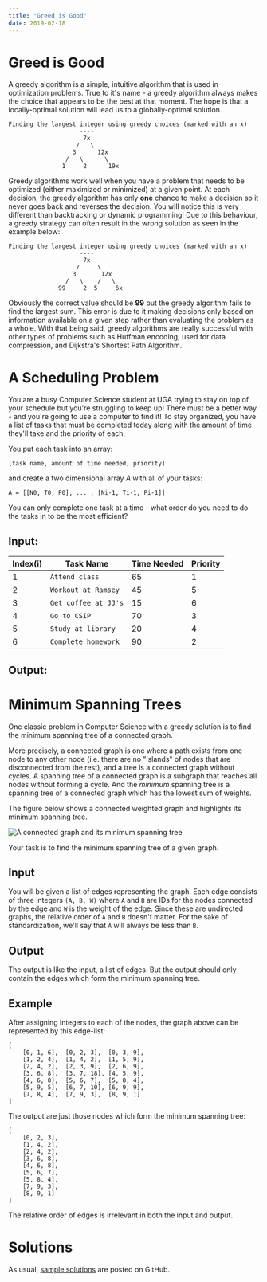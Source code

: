 ```yaml
---
title: "Greed is Good"
date: 2019-02-18
---
```


# Greed is Good

A greedy algorithm is a simple, intuitive algorithm that is used in optimization problems. True to it's name - a greedy algorithm always makes the choice that appears to be the best at that moment. The hope is that a locally-optimal solution will lead us to a globally-optimal solution.

```
Finding the largest integer using greedy choices (marked with an x)
                    ----
                     7x
                   /   \
                  3      12x
                /   \      \
               1     2      19x
```


Greedy algorithms work well when you have a problem that needs to be optimized (either maximized or minimized) at a given point. At each decision, the greedy algorithm has only **one** chance to make a decision so it never goes back and reverses the decision. You will notice this is very different than backtracking or dynamic programming! Due to this behaviour, a greedy strategy can often result in the wrong solution as seen in the example below:

```
Finding the largest integer using greedy choices (marked with an x)
                    ----
                     7x
                   /     \
                  3       12x
                /   \    /   \
              99     2  5     6x
```

Obviously the correct value should be **99** but the greedy algorithm fails to find the largest sum. This error is due to it making decisions only based on information available on a given step rather than evaluating the problem as a whole. With that being said, greedy algorithms are really successful with other types of problems such as Huffman encoding, used for data compression, and Dijkstra's Shortest Path Algorithm.


# A Scheduling Problem

You are a busy Computer Science student at UGA trying to stay on top of your schedule but you're struggling to keep up! There must be a better way - and you're going to use a computer to find it! To stay organized, you have a list of tasks that must be completed today along with the amount of time they'll take and the priority of each.

You put each task into an array:
```
[task name, amount of time needed, priority]
```
and create a two dimensional array *A* with all of your tasks:
```
A = [[N0, T0, P0], ... , [Ni-1, Ti-1, Pi-1]]
```
You can only complete one task at a time - what order do you need to do the tasks in to be the most efficient?

## Input:
| Index(i) | Task Name           | Time Needed | Priority |
|----------|---------------------|-------------|----------|
|  1       | `Attend class`      | 65          | 1        |
|  2       | `Workout at Ramsey` | 45          | 5        |
|  3       | `Get coffee at JJ's`| 15          | 6        |
|  4       | `Go to CSIP`        | 70          | 3        |
|  5       | `Study at library`  | 20          | 4        |
|  6       | `Complete homework` | 90          | 2        |

## Output:


# Minimum Spanning Trees

One classic problem in Computer Science with a greedy solution is to find the minimum spanning tree of a connected graph.

More precisely, a connected graph is one where a path exists from one node to any other node (i.e. there are no "islands" of nodes that are disconnected from the rest), and a tree is a connected graph without cycles. A spanning tree of a connected graph is a subgraph that reaches all nodes without forming a cycle. And the *minimum* spanning tree is a spanning tree of a connected graph which has the lowest sum of weights.

The figure below shows a connected weighted graph and highlights its minimum spanning tree.

![A connected graph and its minimum spanning tree](https://upload.wikimedia.org/wikipedia/commons/d/d2/Minimum_spanning_tree.svg)

Your task is to find the minimum spanning tree of a given graph.

## Input

You will be given a list of edges representing the graph. Each edge consists of three integers `(A, B, W)` where `A` and `B` are IDs for the nodes connected by the edge and `W` is the weight of the edge. Since these are undirected graphs, the relative order of `A` and `B` doesn't matter. For the sake of standardization, we'll say that `A` will always be less than `B`.

## Output

The output is like the input, a list of edges. But the output should only contain the edges which form the minimum spanning tree.

## Example

After assigning integers to each of the nodes, the graph above can be represented by this edge-list:

```
[
	[0, 1, 6],  [0, 2, 3],  [0, 3, 9],
	[1, 2, 4],  [1, 4, 2],  [1, 5, 9],
	[2, 4, 2],  [2, 3, 9],  [2, 6, 9],
	[3, 6, 8],  [3, 7, 18], [4, 5, 9],
	[4, 6, 8],  [5, 6, 7],  [5, 8, 4],
	[5, 9, 5],  [6, 7, 10], [6, 9, 9],
	[7, 8, 4],  [7, 9, 3],  [8, 9, 1]
]
```

The output are just those nodes which form the minimum spanning tree:

```
[
    [0, 2, 3],
    [1, 4, 2],
    [2, 4, 2],
    [3, 6, 8],
    [4, 6, 8],
    [5, 6, 7],
    [5, 8, 4],
    [7, 9, 3],
    [8, 9, 1]
]
```

The relative order of edges is irrelevant in both the input and output.


# Solutions

As usual, [sample solutions][csip-uga/archive] are posted on GitHub.

[csip-uga/archive]: https://github.com/csip-uga/archive
